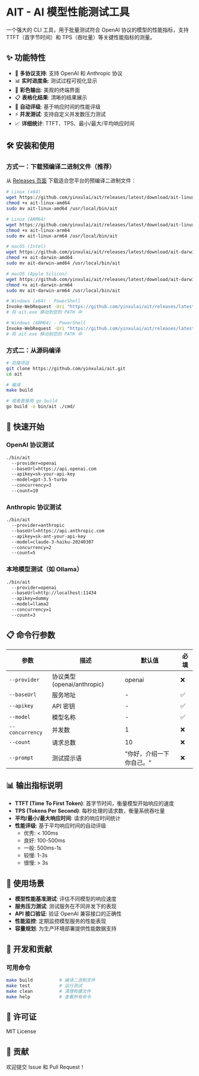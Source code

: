 # AIT - AI 模型性能测试工具

一个强大的 CLI 工具，用于批量测试符合 OpenAI 协议的模型的性能指标，支持 TTFT（首字节时间）和 TPS（吞吐量）等关键性能指标的测量。

## ✨ 功能特性

- 🚀 **多协议支持**: 支持 OpenAI 和 Anthropic 协议
- 📊 **实时进度条**: 测试过程可视化显示
- 🎨 **彩色输出**: 美观的终端界面
- 📋 **表格化结果**: 清晰的结果展示
- 🎯 **自动评级**: 基于响应时间的性能评级
- ⚡ **并发测试**: 支持自定义并发数压力测试
- 📈 **详细统计**: TTFT、TPS、最小/最大/平均响应时间

## 🛠️ 安装和使用

### 方式一：下载预编译二进制文件（推荐）

从 [Releases 页面](https://github.com/yinxulai/ait/releases) 下载适合您平台的预编译二进制文件：

```bash
# Linux (x64)
wget https://github.com/yinxulai/ait/releases/latest/download/ait-linux-amd64
chmod +x ait-linux-amd64
sudo mv ait-linux-amd64 /usr/local/bin/ait

# Linux (ARM64)
wget https://github.com/yinxulai/ait/releases/latest/download/ait-linux-arm64
chmod +x ait-linux-arm64
sudo mv ait-linux-arm64 /usr/local/bin/ait

# macOS (Intel)
wget https://github.com/yinxulai/ait/releases/latest/download/ait-darwin-amd64
chmod +x ait-darwin-amd64
sudo mv ait-darwin-amd64 /usr/local/bin/ait

# macOS (Apple Silicon)
wget https://github.com/yinxulai/ait/releases/latest/download/ait-darwin-arm64
chmod +x ait-darwin-arm64
sudo mv ait-darwin-arm64 /usr/local/bin/ait

# Windows (x64) - PowerShell
Invoke-WebRequest -Uri "https://github.com/yinxulai/ait/releases/latest/download/ait-windows-amd64.exe" -OutFile "ait.exe"
# 将 ait.exe 移动到您的 PATH 中

# Windows (ARM64) - PowerShell
Invoke-WebRequest -Uri "https://github.com/yinxulai/ait/releases/latest/download/ait-windows-arm64.exe" -OutFile "ait.exe"
# 将 ait.exe 移动到您的 PATH 中
```

### 方式二：从源码编译

```bash
# 克隆项目
git clone https://github.com/yinxulai/ait.git
cd ait

# 编译
make build

# 或者直接用 go build
go build -o bin/ait ./cmd/
```

## 🚀 快速开始

### OpenAI 协议测试

```bash
./bin/ait 
  --provider=openai 
  --baseUrl=https://api.openai.com 
  --apikey=sk-your-api-key 
  --model=gpt-3.5-turbo 
  --concurrency=3 
  --count=10
```

### Anthropic 协议测试

```bash
./bin/ait 
  --provider=anthropic 
  --baseUrl=https://api.anthropic.com 
  --apikey=sk-ant-your-api-key 
  --model=claude-3-haiku-20240307 
  --concurrency=2 
  --count=5
```

### 本地模型测试（如 Ollama）

```bash
./bin/ait 
  --provider=openai 
  --baseUrl=http://localhost:11434 
  --apikey=dummy 
  --model=llama2 
  --concurrency=1 
  --count=3
```

## 📋 命令行参数

| 参数 | 描述 | 默认值 | 必填 |
|------|------|--------|------|
| `--provider` | 协议类型 (openai/anthropic) | openai | ❌ |
| `--baseUrl` | 服务地址 | - | ✅ |
| `--apikey` | API 密钥 | - | ✅ |
| `--model` | 模型名称 | - | ✅ |
| `--concurrency` | 并发数 | 1 | ❌ |
| `--count` | 请求总数 | 10 | ❌ |
| `--prompt` | 测试提示语 | "你好，介绍一下你自己。" | ❌ |

## 📊 输出指标说明

- **TTFT (Time To First Token)**: 首字节时间，衡量模型开始响应的速度
- **TPS (Tokens Per Second)**: 每秒处理的请求数，衡量系统吞吐量
- **平均/最小/最大响应时间**: 请求的响应时间统计
- **性能评级**: 基于平均响应时间的自动评级
  - 优秀: < 100ms
  - 良好: 100-500ms  
  - 一般: 500ms-1s
  - 较慢: 1-3s
  - 很慢: > 3s

## 🎯 使用场景

- **模型性能基准测试**: 评估不同模型的响应速度
- **服务压力测试**: 测试服务在不同并发下的表现
- **API 接口验证**: 验证 OpenAI 兼容接口的正确性
- **性能监控**: 定期监控模型服务的性能表现
- **容量规划**: 为生产环境部署提供性能数据支持

## 🔧 开发和贡献

### 可用命令

```bash
make build          # 编译二进制文件
make test           # 运行测试
make clean          # 清理构建文件
make help           # 查看所有命令
```

## 📄 许可证

MIT License

## 🤝 贡献

欢迎提交 Issue 和 Pull Request！
